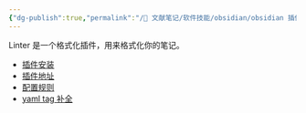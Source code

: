 ```yaml
---
{"dg-publish":true,"permalink":"/🌿 文献笔记/软件技能/obsidian/obsidian 插件 Linter 的使用/"}
---
```



Linter 是一个格式化插件，用来格式化你的笔记。

- [插件安装](obsidian://show-plugin?id=obsidian-linter)
- [插件地址](https://github.com/platers/obsidian-linter)
- [配置规则](https://github.com/platers/obsidian-linter/blob/master/docs/rules.md)
- [yaml tag 补全](https://www.bilibili.com/video/BV1Qv411u7HC/?vd_source=566c33b59d21e1c7dface1794c1be1a6)
